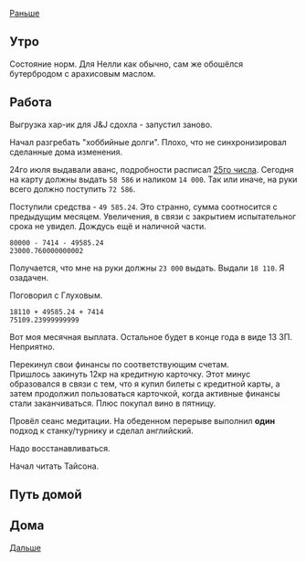 [Раньше](2020.08.09.md)  
## Утро
Состояние норм. Для Нелли как обычно, сам же обошёлся бутербродом с арахисовым маслом.
## Работа
Выгрузка хар-ик для J&J сдохла - запустил заново.

Начал разгребать "хоббийные долги". Плохо, что не синхронизировал сделанные дома изменения.

24го июля выдавали аванс, подробности расписал [25го числа](2020.07.25.md). Сегодня на карту должны выдать `58 586` и наликом `14 000`. Так или иначе, на руки всего должно поступить `72 586`.

Поступили средства - `49 585.24`. Это странно, сумма соотносится с предыдущим месяцем. Увеличения, в связи с закрытием испытательног срока не увидел. Дождусь ещё и наличной части. 
```JS
80000 - 7414 - 49585.24
23000.760000000002
```
Получается, что мне на руки должны `23 000` выдать. Выдали `18 110`. Я озадачен.

Поговорил с Глуховым.
```JS
18110 + 49585.24 + 7414
75109.23999999999
```
Вот моя месячная выплата. Остальное будет в конце года в виде 13 ЗП. Неприятно.

Перекинул свои финансы по соответствующим счетам.  
Пришлось закинуть 12кр на кредитную карточку. Этот минус образовался в связи с тем, что я купил билеты с кредитной карты, а затем продолжил пользоваться карточкой, когда активные финансы стали заканчиваться. Плюс покупал вино в пятницу.

Провёл сеанс медитации.
На обеденном перерыве выполнил **один** подход к станку/турнику и сделал английский.

Надо восстанавливаться.

Начал читать Тайсона.
## Путь домой
## Дома
[Дальше](2020.08.11.md)